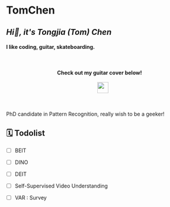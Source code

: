 # TomChen

## *Hi👋, it's Tongjia (Tom) Chen*

#### **I like coding, guitar, skateboarding.**

<p align="center">
  </a>
  <br><br>
  <strong>Check out my guitar cover below!</strong>
  <br><br>
      &emsp;
  <a href="https://www.bilibili.com/video/BV1L64y1v7E7" target="_blank" alt="Bilibili" title="Bilibili">
    <img src="https://user-images.githubusercontent.com/29084184/129467562-a754907c-c128-40d0-80ad-86e89bdda3d6.png" width="30px"/>
  </a> 

​    

PhD candidate in Pattern Recognition, really wish to be a geeker!

## 🗓️ Todolist

- [ ] BEIT
- [ ] DINO
- [ ] DEIT
- [ ] Self-Supervised Video Understanding
- [ ] VAR : Survey 

